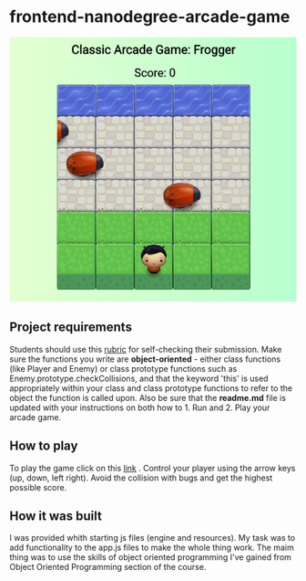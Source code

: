 frontend-nanodegree-arcade-game
===============================
![Alt text](https://github.com/Johnnypanda/js-arcade-game/blob/master/images/arcade-game.jpg?raw=true "Title")

## Project requirements

Students should use this [rubric](https://review.udacity.com/#!/projects/2696458597/rubric) for self-checking their submission. Make sure the functions you write are **object-oriented** - either class functions (like Player and Enemy) or class prototype functions such as Enemy.prototype.checkCollisions, and that the keyword 'this' is used appropriately within your class and class prototype functions to refer to the object the function is called upon. Also be sure that the **readme.md** file is updated with your instructions on both how to 1. Run and 2. Play your arcade game.

## How to play

To play the game click on this [link](http://johnnypanda.github.io/js-arcade-game) .
Control your player using the arrow keys (up, down, left right).
Avoid the collision with bugs and get the highest possible score.

## How it was built

I was provided whith starting js files (engine and resources).
My task was to add functionality to the app.js files to make the whole thing work.
The maim thing was to use the skills of object oriented programming I've gained from
Object Oriented Programming section of the course.